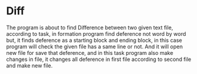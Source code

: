 # Diff
The program is about to find Difference between two given text file, according to task, in formation  program find deference not word by word but, it finds deference as a starting block and ending  block, in this case program will check the given file has a same line or not. And it will open new file  for save that deference, and in this task program also make changes in file, it changes all deference  in first file according to second file and make new file.  
